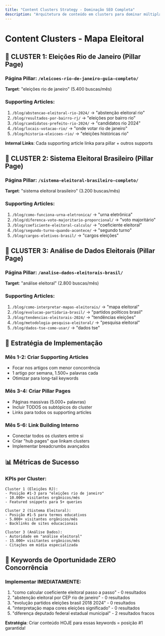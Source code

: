 ```yaml
---
title: "Content Clusters Strategy - Dominação SEO Completa"
description: "Arquitetura de conteúdo em clusters para dominar múltiplas keywords relacionadas"
---
```


# Content Clusters - Mapa Eleitoral

## 🎯 **CLUSTER 1: Eleições Rio de Janeiro** (Pillar Page)

### **Página Pillar**: `/eleicoes-rio-de-janeiro-guia-completo/`
**Target**: "eleições rio de janeiro" (5.400 buscas/mês)

### **Supporting Articles**:
1. `/blog/abstencao-eleitoral-rio-2024/` → "abstenção eleitoral rio"
2. `/blog/resultados-por-bairro-rj/` → "eleições por bairro rio"
3. `/blog/candidatos-prefeito-rio-2024/` → "candidatos rio 2024"
4. `/blog/locais-votacao-rio/` → "onde votar rio de janeiro"
5. `/blog/historia-eleicoes-rio/` → "eleições históricas rio"

**Internal Links**: Cada supporting article linka para pillar + outros supports

## 🎯 **CLUSTER 2: Sistema Eleitoral Brasileiro** (Pillar Page)

### **Página Pillar**: `/sistema-eleitoral-brasileiro-completo/`
**Target**: "sistema eleitoral brasileiro" (3.200 buscas/mês)

### **Supporting Articles**:
1. `/blog/como-funciona-urna-eletronica/` → "urna eletrônica"
2. `/blog/diferenca-voto-majoritario-proporcional/` → "voto majoritário"
3. `/blog/coeficiente-eleitoral-calculo/` → "coeficiente eleitoral" 
4. `/blog/segundo-turno-quando-acontece/` → "segundo turno"
5. `/blog/cargos-eletivos-brasil/` → "cargos eleições"

## 🎯 **CLUSTER 3: Análise de Dados Eleitorais** (Pillar Page)

### **Página Pillar**: `/analise-dados-eleitorais-brasil/`
**Target**: "análise eleitoral" (2.800 buscas/mês)

### **Supporting Articles**:
1. `/blog/como-interpretar-mapas-eleitorais/` → "mapa eleitoral"
2. `/blog/evolucao-partidaria-brasil/` → "partidos políticos brasil"
3. `/blog/tendencias-eleitorais-2024/` → "tendências eleições"
4. `/blog/metodologia-pesquisa-eleitoral/` → "pesquisa eleitoral"
5. `/blog/dados-tse-como-usar/` → "dados tse"

## 🚀 **Estratégia de Implementação**

### **Mês 1-2: Criar Supporting Articles**
- Focar nos artigos com menor concorrência
- 1 artigo por semana, 1.500+ palavras cada
- Otimizar para long-tail keywords

### **Mês 3-4: Criar Pillar Pages**  
- Páginas massivas (5.000+ palavras)
- Incluir TODOS os subtópicos do cluster
- Links para todos os supporting articles

### **Mês 5-6: Link Building Interno**
- Conectar todos os clusters entre si
- Criar "hub pages" que linkam clusters
- Implementar breadcrumbs avançados

## 📊 **Métricas de Sucesso**

### **KPIs por Cluster:**
```
Cluster 1 (Eleições RJ):
- Posição #1-3 para "eleições rio de janeiro"
- 10.000+ visitantes orgânicos/mês
- Featured snippets para 5+ queries

Cluster 2 (Sistema Eleitoral):
- Posição #1-5 para termos educativos
- 5.000+ visitantes orgânicos/mês  
- Backlinks de sites educacionais

Cluster 3 (Análise Dados):
- Autoridade em "análise eleitoral"
- 15.000+ visitantes orgânicos/mês
- Citações em mídia especializada
```

## 🎯 **Keywords de Oportunidade ZERO Concorrência**

### **Implementar IMEDIATAMENTE:**
1. "como calcular coeficiente eleitoral passo a passo" - 0 resultados
2. "abstenção eleitoral por CEP rio de janeiro" - 0 resultados  
3. "evolução partidos eleições brasil 2018 2024" - 0 resultados
4. "interpretação mapa cores eleições significado" - 0 resultados
5. "diferença deputado federal estadual municipal" - 2 resultados fracos

**Estratégia**: Criar conteúdo HOJE para essas keywords = posição #1 garantida!